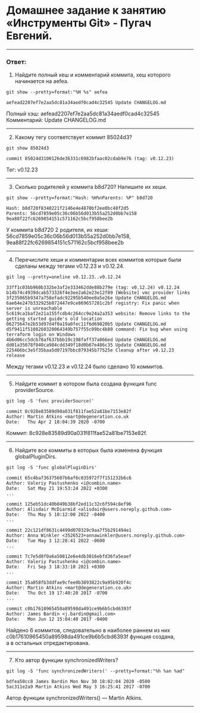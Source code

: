 # Домашнее задание к занятию «Инструменты Git» - Пугач Евгений.

---

### Ответ:


1. Найдите полный хеш и комментарий коммита, хеш которого начинается на aefea.

`git show --pretty=format:"%H %s" aefea`

`aefead2207ef7e2aa5dc81a34aedf0cad4c32545 Update CHANGELOG.md`

Полный хэш: aefead2207ef7e2aa5dc81a34aedf0cad4c32545  
Комментарий: Update CHANGELOG.md

---
2. Какому тегу соответствует коммит 85024d3?

`git show 85024d3`

`commit 85024d3100126de36331c6982bfaac02cdab9e76 (tag: v0.12.23)`

Тег: v0.12.23

---
3. Сколько родителей у коммита b8d720? Напишите их хеши.

`git show --pretty=format:"Hash: %H%nParents: %P" b8d720`

```
Hash: b8d720f8340221f2146e4e4870bf2ee0bc48f2d5    
Parents: 56cd7859e05c36c06b56d013b55a252d0bb7e158 9ea88f22fc6269854151c571162c5bcf958bee2b
```

У коммита b8d720 2 родителя, их хеши:  
56cd7859e05c36c06b56d013b55a252d0bb7e158, 9ea88f22fc6269854151c571162c5bcf958bee2b

---
4. Перечислите хеши и комментарии всех коммитов которые были сделаны между тегами v0.12.23 и v0.12.24.

`git log --pretty=oneline v0.12.23..v0.12.24`

```
33ff1c03bb960b332be3af2e333462dde88b279e (tag: v0.12.24) v0.12.24
b14b74c4939dcab573326f4e3ee2a62e23e12f89 [Website] vmc provider links
3f235065b9347a758efadc92295b540ee0a5e26e Update CHANGELOG.md
6ae64e247b332925b872447e9ce869657281c2bf registry: Fix panic when server is unreachable
5c619ca1baf2e21a155fcdb4c264cc9e24a2a353 website: Remove links to the getting started guide's old location
06275647e2b53d97d4f0a19a0fec11f6d69820b5 Update CHANGELOG.md
d5f9411f5108260320064349b757f55c09bc4b80 command: Fix bug when using terraform login on Windows
4b6d06cc5dcb78af637bbb19c198faff37a066ed Update CHANGELOG.md
dd01a35078f040ca984cdd349f18d0b67e486c35 Update CHANGELOG.md
225466bc3e5f35baa5d07197bbc079345b77525e Cleanup after v0.12.23 release
```
 
Между тегами v0.12.23 и v0.12.24 было сделано 10 коммитов.

---
5. Найдите коммит в котором была создана функция func providerSource.

`git log -S 'func providerSource('`

```
commit 8c928e83589d90a031f811fae52a81be7153e82f
Author: Martin Atkins <mart@degeneration.co.uk
Date:   Thu Apr 2 18:04:39 2020 -0700
```

Коммит: 8c928e83589d90a031f811fae52a81be7153e82f.

---
6. Найдите все коммиты в которых была изменена функция globalPluginDirs.

`git log -S 'func globalPluginDirs'`

```
commit 65c4ba736375607b6af6c035972f7f151232b6c6
Author: Valeriy Pastushenko <i@combin.name>
Date:   Sat May 21 19:53:24 2022 +0300
...

commit 125eb51dc40b049b38bf2ed11c32c6f594c8ef96
Author: Alisdair McDiarmid <alisdair@users.noreply.github.com>
Date:   Thu May 5 10:12:00 2022 -0400
...

commit 22c121df8631c4499d070329c9aa7f5b291494e1
Author: Anna Winkler <3526523+annawinkler@users.noreply.github.com>
Date:   Tue May 3 12:28:41 2022 -0600
...

commit 7c7e5d8f0a6a50812e6e4db3016ebfd36fa5eaef
Author: Valeriy Pastushenko <i@combin.name>
Date:   Fri Sep 3 18:33:10 2021 +0300
...

commit 35a058fb3ddfae9cfee0b3893822c9a95b920f4c
Author: Martin Atkins <mart@degeneration.co.uk>
Date:   Thu Oct 19 17:40:20 2017 -0700
...

commit c0b17610965450a89598da491ce9b6b5cbd6393f
Author: James Bardin <j.bardin@gmail.com>
Date:   Mon Jun 12 15:04:40 2017 -0400
```

Найдено 6 коммитов, следовательно в наиболее раннем из них  
c0b17610965450a89598da491ce9b6b5cbd6393f функция создана,  
а в остальных отредактирована.

---
7. Кто автор функции synchronizedWriters?

`git log -S 'func synchronizedWriters(' --pretty=format:"%h %an %ad"`

```
bdfea50cc8 James Bardin Mon Nov 30 18:02:04 2020 -0500
5ac311e2a9 Martin Atkins Wed May 3 16:25:41 2017 -0700
```

Автор функции synchronizedWriters() — Martin Atkins.

---
